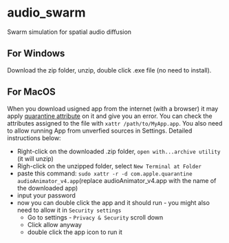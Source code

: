 # audio_swarm
Swarm simulation for spatial audio diffusion

## For Windows
Download the zip folder, unzip, double click .exe file (no need to install).

## For MacOS
When you download usigned app from the internet (with a browser) it may apply [quarantine attribute](https://derflounder.wordpress.com/2012/11/20/clearing-the-quarantine-extended-attribute-from-downloaded-applications/) on it and give you an error. You can check the attributes assigned to the file with `xattr /path/to/MyApp.app`. You also need to allow running App from unverfied sources in Settings. Detailed instructions below: 
* Right-click on the downloaded .zip folder, `open with...archive utility` (it will unzip)
* Righ-click on the unzipped folder, select `New Terminal at Folder`
* paste this command: `sudo xattr -r -d com.apple.quarantine audioAnimator_v4.app`(replace audioAnimator_v4.app with the name of the downloaded app)
* input your password
* now you can double click the app and it should run - you might also need to allow it in `Security settings`
  * Go to settings - `Privacy & Security` scroll down
  * Click allow anyway
  * double click the app icon to run it
